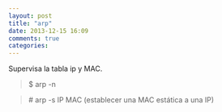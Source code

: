 ```yaml
---
layout: post
title: "arp"
date: 2013-12-15 16:09
comments: true
categories: 
---
```

Supervisa la tabla ip y MAC. 

>$ arp -n

>\# arp -s IP MAC (establecer una MAC estática a una IP)

